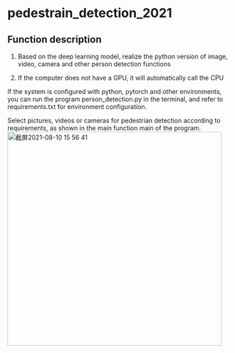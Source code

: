 # pedestrain_detection_2021

## Function description
1. Based on the deep learning model, realize the python version of image, video, camera and other person detection functions

2. If the computer does not have a GPU, it will automatically call the CPU

If the system is configured with python, pytorch and other environments, you can run the program person_detection.py in the terminal, and refer to requirements.txt for environment configuration.

Select pictures, videos or cameras for pedestrian detection according to requirements, as shown in the main function main of the program.
<img width="481" alt="截屏2021-08-10 15 56 41" src="https://user-images.githubusercontent.com/58627974/128830150-a40bb9ca-b418-43d3-b18e-1d616b0df2ee.png">
